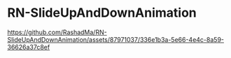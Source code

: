 # RN-SlideUpAndDownAnimation

https://github.com/RashadMa/RN-SlideUpAndDownAnimation/assets/87971037/336e1b3a-5e66-4e4c-8a59-36626a37c8ef

